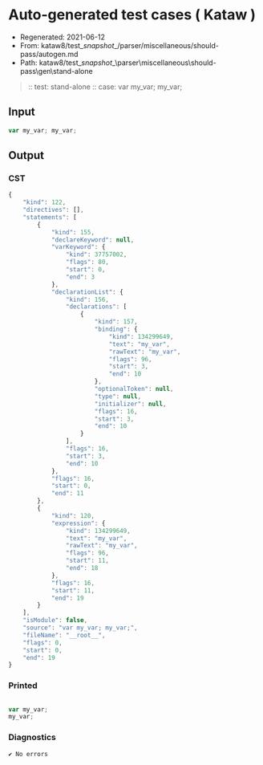 # Auto-generated test cases ( Kataw )
- Regenerated: 2021-06-12
- From: kataw8/test\__snapshot__/parser/miscellaneous/should-pass/autogen.md
- Path: kataw8/test\__snapshot__\parser\miscellaneous\should-pass\gen\stand-alone
> :: test: stand-alone
> :: case: var my_var; my_var;
## Input

`````js
var my_var; my_var;
`````
## Output

### CST

```javascript
{
    "kind": 122,
    "directives": [],
    "statements": [
        {
            "kind": 155,
            "declareKeyword": null,
            "varKeyword": {
                "kind": 37757002,
                "flags": 80,
                "start": 0,
                "end": 3
            },
            "declarationList": {
                "kind": 156,
                "declarations": [
                    {
                        "kind": 157,
                        "binding": {
                            "kind": 134299649,
                            "text": "my_var",
                            "rawText": "my_var",
                            "flags": 96,
                            "start": 3,
                            "end": 10
                        },
                        "optionalToken": null,
                        "type": null,
                        "initializer": null,
                        "flags": 16,
                        "start": 3,
                        "end": 10
                    }
                ],
                "flags": 16,
                "start": 3,
                "end": 10
            },
            "flags": 16,
            "start": 0,
            "end": 11
        },
        {
            "kind": 120,
            "expression": {
                "kind": 134299649,
                "text": "my_var",
                "rawText": "my_var",
                "flags": 96,
                "start": 11,
                "end": 18
            },
            "flags": 16,
            "start": 11,
            "end": 19
        }
    ],
    "isModule": false,
    "source": "var my_var; my_var;",
    "fileName": "__root__",
    "flags": 0,
    "start": 0,
    "end": 19
}
```

### Printed

```javascript

var my_var;
my_var;
```

### Diagnostics

```javascript
✔ No errors
```

